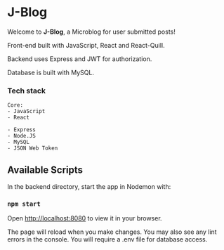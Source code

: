 # J-Blog

<p>Welcome to <b>J-Blog</b>, a Microblog for user submitted posts!</p>
<p>Front-end built with JavaScript, React and React-Quill. </p>
<p>Backend uses Express and JWT for authorization. </p>
<p>Database is built with MySQL.</p>

### Tech stack

```
Core:
- JavaScript
- React

- Express
- Node.JS
- MySQL
- JSON Web Token
```

## Available Scripts

In the backend directory, start the app in Nodemon with:

### `npm start`

Open [http://localhost:8080](http://localhost:8080) to view it in your browser.

The page will reload when you make changes.
You may also see any lint errors in the console.
You will require a .env file for database access.
